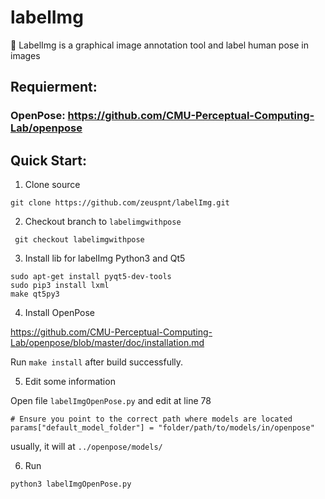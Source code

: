 # labelImg
:metal: LabelImg is a graphical image annotation tool and label human pose in images


## Requierment:
### OpenPose: https://github.com/CMU-Perceptual-Computing-Lab/openpose

## Quick Start:
1. Clone source
```
git clone https://github.com/zeuspnt/labelImg.git
```

2. Checkout branch to ```labelimgwithpose```
```
 git checkout labelimgwithpose
```

3. Install lib for labelImg
Python3 and Qt5
```
sudo apt-get install pyqt5-dev-tools
sudo pip3 install lxml
make qt5py3
```

4. Install OpenPose

https://github.com/CMU-Perceptual-Computing-Lab/openpose/blob/master/doc/installation.md

Run ```make install``` after build successfully.

5. Edit some information

Open file ```labelImgOpenPose.py``` and edit at line 78
```
# Ensure you point to the correct path where models are located
params["default_model_folder"] = "folder/path/to/models/in/openpose"
```
usually, it will at ```../openpose/models/```

6. Run
```
python3 labelImgOpenPose.py
```
